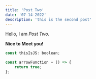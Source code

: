 ```yaml
---
title: 'Post Two'
date: '07-14-2022'
description: 'this is the second post'
---
```


Hello, I am _Post Two._

**Nice to Meet you!**

```js
const thisIsJS: boolean;

const arrowFunction = () => {
	return true;
};
```

